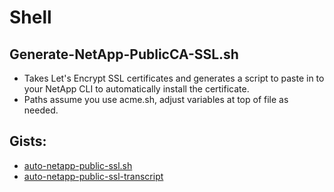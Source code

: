 # Shell

## Generate-NetApp-PublicCA-SSL.sh
- Takes Let's Encrypt SSL certificates and generates a script to paste in to your NetApp CLI to automatically install the certificate.
- Paths assume you use acme.sh, adjust variables at top of file as needed.

## Gists:
  - [auto-netapp-public-ssl.sh](https://gist.github.com/danielewood/7891aef986f892d94e70af2ea695da97)
  - [auto-netapp-public-ssl-transcript](https://gist.github.com/danielewood/059e6ed7990435da5a90c43002da331e)
